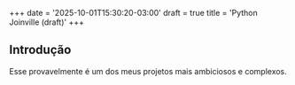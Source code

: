 +++
date = '2025-10-01T15:30:20-03:00'
draft = true
title = 'Python Joinville (draft)'
+++

## Introdução

Esse provavelmente é um dos meus projetos mais ambiciosos e complexos.
